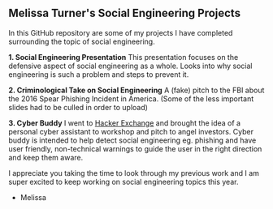 ## Melissa Turner's Social Engineering Projects

In this GitHub repository are some of my projects I have completed surrounding the topic of social engineering. 

**1. Social Engineering Presentation**
This presentation focuses on the defensive aspect of social engineering as a whole. Looks into why social engineering is such a problem and steps to prevent it. 

**2. Criminological Take on Social Engineering**
A (fake) pitch to the FBI about the 2016 Spear Phishing Incident in America. (Some of the less important slides had to be culled in order to upload)

**3. Cyber Buddy**
I went to [Hacker Exchange](https://hacker.exchange/) and brought the idea of a personal cyber assistant to workshop and pitch to angel investors. Cyber buddy is intended to help detect social engineering eg. phishing and have user friendly, non-technical warnings to guide the user in the right direction and keep them aware. 


I appreciate you taking the time to look through my previous work and I am super excited to keep working on social engineering topics this year. 

- Melissa
